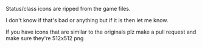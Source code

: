 Status/class icons are ripped from the game files.

I don't know if that's bad or anything but if it is then let me know. 

If you have icons that are similar to the originals plz make a pull request and make sure they're 512x512 png